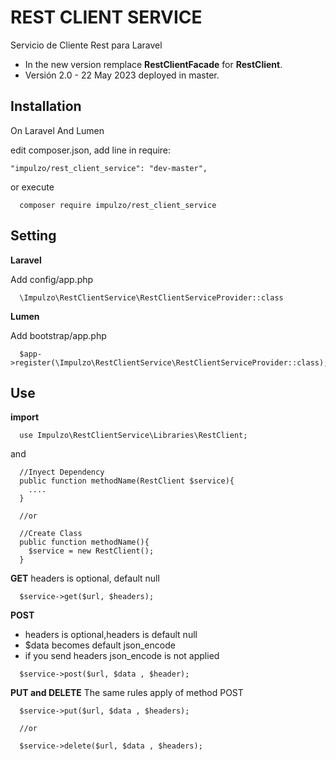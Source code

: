 # REST CLIENT SERVICE
Servicio de Cliente Rest para Laravel

- In the new version remplace **RestClientFacade** for **RestClient**.
- Versión 2.0 - 22 May 2023 deployed in master.

## Installation
  On Laravel And Lumen
  
  edit composer.json, add line in require: 
  ```
  "impulzo/rest_client_service": "dev-master",
  
  ```
  or execute
  ```
    composer require impulzo/rest_client_service
  ```
## Setting
  **Laravel**
  
  Add config/app.php
  ```
    \Impulzo\RestClientService\RestClientServiceProvider::class
  ```
  
  **Lumen**
  
  Add bootstrap/app.php
  ```
    $app->register(\Impulzo\RestClientService\RestClientServiceProvider::class);
  ```
## Use
  **import**
  ```
    use Impulzo\RestClientService\Libraries\RestClient;
  ```
  and 
  ```
    //Inyect Dependency
    public function methodName(RestClient $service){
      ....
    }
    
    //or
    
    //Create Class
    public function methodName(){
      $service = new RestClient();
    }
  ```
  
  **GET**
  headers is optional, default null
  ```
    $service->get($url, $headers);
  ```
   **POST**
  - headers is optional,headers is default null
  - $data becomes default json_encode
  - if you send headers json_encode is not applied
  ```
    $service->post($url, $data , $header);
  ```
  **PUT and DELETE**
  The same rules apply of method POST
  ```
    $service->put($url, $data , $headers);
    
    //or
    
    $service->delete($url, $data , $headers);
  ```

